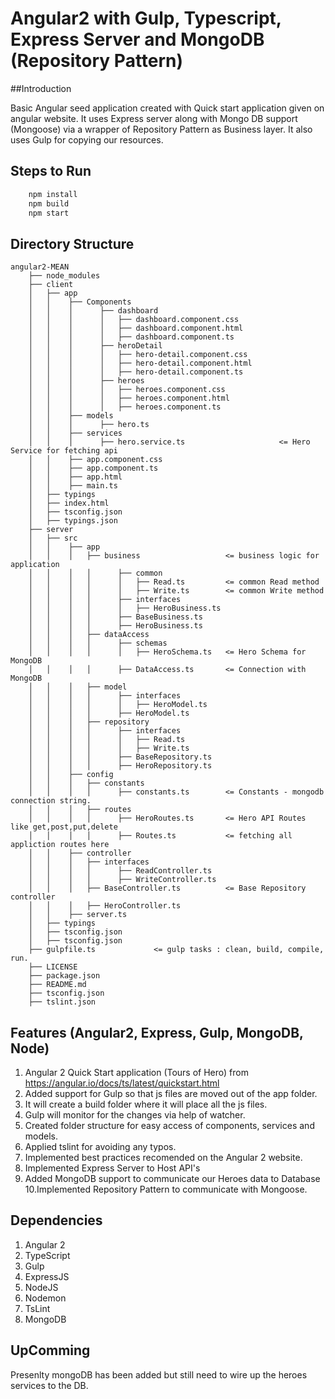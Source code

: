 # Angular2 with Gulp, Typescript, Express Server and MongoDB (Repository Pattern)

##Introduction

Basic Angular seed application created with Quick start application given on angular website. It uses Express server along with Mongo DB support (Mongoose) via a wrapper of Repository Pattern as Business layer.
It also uses Gulp for copying our resources.

## Steps to Run
```sh
    npm install
    npm build
    npm start
```

## Directory Structure

```
angular2-MEAN
	├── node_modules
	├── client
	│	├── app
	│	│	 ├── Components
	│	│	 │		├── dashboard
	│	│	 │		│	├── dashboard.component.css
	│	│	 │		│	├── dashboard.component.html
	│	│	 │		│	├──	dashboard.component.ts
	│	│	 │		├── heroDetail
	│	│	 │		│	├── hero-detail.component.css
	│	│	 │		│	├── hero-detail.component.html
	│	│	 │		│	├──	hero-detail.component.ts	
	│	│	 │		├── heroes
	│	│	 │		│	├── heroes.component.css
	│	│	 │		│	├── heroes.component.html
	│	│	 │		│	├──	heroes.component.ts	
	│	│	 ├── models
	│	│	 │		├──	hero.ts
	│	│	 ├── services
	│	│	 │		├──	hero.service.ts						<= Hero Service for fetching api
	│	│	 ├── app.component.css
	│	│	 ├── app.component.ts
	│	│	 ├── app.html
	│	│	 ├── main.ts
	│	├── typings
	│	├── index.html
	│	├── tsconfig.json
	│	├── typings.json
	├── server
	│	├── src
	│	│	 ├── app
	│	│	 │	 ├── business					<= business logic for application
	│	│	 │	 │		├── common
	│	│	 │	 │		│	├── Read.ts			<= common Read method
	│	│	 │	 │		│	├── Write.ts		<= common Write method
	│	│	 │	 │		├── interfaces
	│	│	 │	 │		│	├── HeroBusiness.ts
	│	│	 │	 │		├── BaseBusiness.ts
	│	│	 │	 │		├── HeroBusiness.ts
	│	│	 │	 ├── dataAccess
	│	│	 │	 │		├── schemas
	│	│	 │	 │		│	├── HeroSchema.ts	<= Hero Schema for MongoDB
	│	│	 │	 │		├── DataAccess.ts		<= Connection with MongoDB
	│	│	 │	 ├── model
	│	│	 │	 │		├── interfaces
	│	│	 │	 │		│	├── HeroModel.ts
	│	│	 │	 │		├── HeroModel.ts
	│	│	 │	 ├── repository
	│	│	 │	 │		├── interfaces
	│	│	 │	 │		│	├── Read.ts
	│	│	 │	 │		│	├── Write.ts
	│	│	 │	 │		├── BaseRepository.ts
	│	│	 │	 │		├── HeroRepository.ts
	│	│	 ├── config
	│	│	 │	 ├── constants
	│	│	 │	 │		├── constants.ts		<= Constants - mongodb connection string.
	│	│	 │	 ├── routes
	│	│	 │	 │		├── HeroRoutes.ts		<= Hero API Routes like get,post,put,delete
	│	│	 │	 │		├── Routes.ts			<= fetching all appliction routes here
	│	│	 ├── controller
	│	│	 │	 ├── interfaces
	│	│	 │	 │		├── ReadController.ts
	│	│	 │	 │		├── WriteController.ts
	│	│	 │	 ├── BaseController.ts			<= Base Repository controller
	│	│	 │	 ├── HeroController.ts
	│	│	 ├── server.ts
	│	├── typings
	│	├── tsconfig.json
	│	├── tsconfig.json
	├── gulpfile.ts				<= gulp tasks : clean, build, compile, run.
	├── LICENSE
	├── package.json
	├── README.md
	├── tsconfig.json
	├── tslint.json

```

## Features (Angular2, Express, Gulp, MongoDB, Node)

1. Angular 2 Quick Start application (Tours of Hero) from https://angular.io/docs/ts/latest/quickstart.html
2. Added support for Gulp so that js files are moved out of the app folder.
3. It will create a build folder where it will place all the js files.
4. Gulp will monitor for the changes via help of watcher.
5. Created folder structure for easy access of components, services and models.
6. Applied tslint for avoiding any typos.
7. Implemented best practices recomended on the Angular 2 website.
8. Implemented Express Server to Host API's
9. Added MongoDB support to communicate our Heroes data to Database
10.Implemented Repository Pattern to communicate with Mongoose.

## Dependencies

1. Angular 2
2. TypeScript
3. Gulp
4. ExpressJS
5. NodeJS
6. Nodemon
7. TsLint
8. MongoDB


## UpComming

Presenlty mongoDB has been added but still need to wire up the heroes services to the DB.


